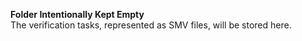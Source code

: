 **Folder Intentionally Kept Empty**  
The verification tasks, represented as SMV files, will be stored here.